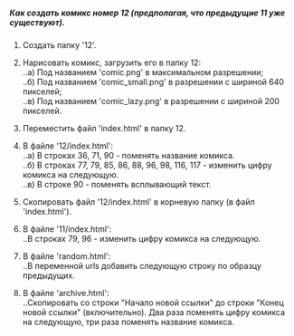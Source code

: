 ##### Как создать комикс номер 12 (предполагая, что предыдущие 11 уже существуют).  
  
1) Создать папку '12'.  
  
2) Нарисовать комикс, загрузить его в папку 12:  
..a) Под названием 'comic.png' в максимальном разрешении;  
..б) Под названием 'comic_small.png' в разрешении с шириной 640 пикселей;  
..в) Под названием 'comic_lazy.png' в разрешении с шириной 200 пикселей.    
  
3) Переместить файл 'index.html' в папку 12.  
  
4) В файле '12/index.html':  
..a) В строках 36, 71, 90 - поменять название комикса.  
..б) В строках 77, 79, 85, 86, 88, 96, 98, 116, 117 - изменить цифру комикса на следующую.  
..в) В строке 90 - поменять всплывающий текст.  
  
5) Скопировать файл '12/index.html' в корневую папку (в файл 'index.html').    
  
6) В файле '11/index.html':  
..В строках 79, 96 - изменить цифру комикса на следующую.  
  
7) В файле 'random.html':  
..В переменной urls добавить следующую строку по образцу предыдущих.  

8) В файле 'archive.html':  
..Скопировать со строки "Начало новой ссылки" до строки "Конец новой ссылки" (включительно).
Два раза поменять цифру комикса на следующую, три раза поменять название комикса.
